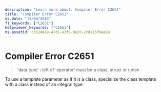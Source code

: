 ```yaml
---
description: "Learn more about: Compiler Error C2651"
title: "Compiler Error C2651"
ms.date: "11/04/2016"
f1_keywords: ["C2651"]
helpviewer_keywords: ["C2651"]
ms.assetid: c3524a89-47d1-43f6-9e20-2cda15f9ae8a
---
```

# Compiler Error C2651

> 'data type' : left of 'operator' must be a class, struct or union

To use a template parameter as if it is a class, specialize the class template with a class instead of an integral type.

